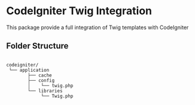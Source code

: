 # CodeIgniter Twig Integration

This package provide a full integration of Twig templates with CodeIgniter

## Folder Structure

```

codeigniter/
 └── application
	    ├── cache
	    ├── config
	    │ 	 └── twig.php
	    └── libraries
	 		 └── Twig.php

```